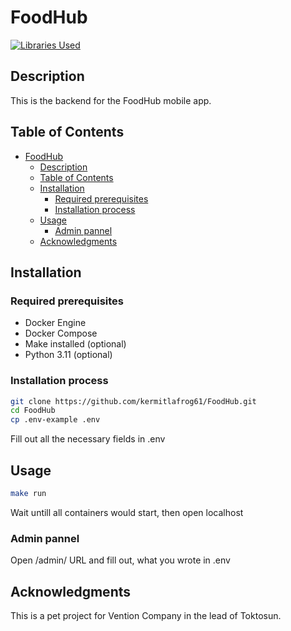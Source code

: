 # FoodHub
[![Libraries Used](https://skillicons.dev/icons?i=py,nginx,django,docker,postgres)](https://skillicons.dev)

## Description

This is the backend for the FoodHub mobile app.

## Table of Contents

- [FoodHub](#foodhub)
  - [Description](#description)
  - [Table of Contents](#table-of-contents)
  - [Installation](#installation)
    - [Required prerequisites](#required-prerequisites)
    - [Installation process](#installation-process)
  - [Usage](#usage)
    - [Admin pannel](#admin-pannel)
  - [Acknowledgments](#acknowledgments)

## Installation

### Required prerequisites

- Docker Engine
- Docker Compose
- Make installed (optional)
- Python 3.11 (optional)

### Installation process
    
```bash
git clone https://github.com/kermitlafrog61/FoodHub.git
cd FoodHub
cp .env-example .env
```
Fill out all the necessary fields in .env

## Usage


```bash
make run
```
Wait untill all containers would start, then open localhost


### Admin pannel

Open /admin/ URL and fill out, what you wrote in .env


## Acknowledgments

This is a pet project for Vention Company in the lead of Toktosun.
